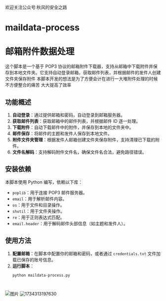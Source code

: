 欢迎关注公众号:秋风的安全之路
# maildata-process
# 邮箱附件数据处理

这个脚本是一个基于 POP3 协议的邮箱附件下载器，支持从邮箱中下载附件并保存到本地文件夹。它支持自动登录邮箱，获取邮件列表，并根据邮件的发件人创建文件夹保存附件
本脚本开发的想法是为了方便会计在进行一大堆附件处理的时候不方便整合的痛苦 大大提高了效率

## 功能概述

1. **自动登录**：通过提供邮箱和密码，自动登录到邮箱服务器。
2. **获取邮件列表**：获取邮箱中的邮件列表，并根据邮件 ID 逐一处理。
3. **下载附件**：自动下载邮件中的附件，并保存到本地的文件夹中。
4. **邮件保存**：将邮件的主题和发件人保存到本地文件。
5. **附件文件夹管理**：根据发件人邮箱创建文件夹保存附件，支持清理已下载的附件。
6. **文件名解码**：支持解码附件文件名，确保文件名合法，避免路径错误。

## 安装依赖

本脚本使用 Python 编写，依赖以下库：

- `poplib`：用于连接 POP3 邮件服务器。
- `email`：用于解析邮件内容。
- `os`：用于文件和目录操作。
- `shutil`：用于文件夹操作。
- `re`：用于正则表达式匹配。
- `email.header`：用于解码邮件头部信息（如主题和发件人）。

## 使用方法

1. **配置邮箱**：在脚本中配置你的邮箱和密码，或者通过 `credentials.txt` 文件加载已保存的账号信息。
2. **运行脚本**：
   ```bash
   python maildata-process.py




![图片](https://github.com/user-attachments/assets/c8fb1f03-74db-41fd-8b2f-c2b00b402263)
![1734313197630](https://github.com/user-attachments/assets/a5766684-0e84-4f5a-8a7f-1da0679a6930)

